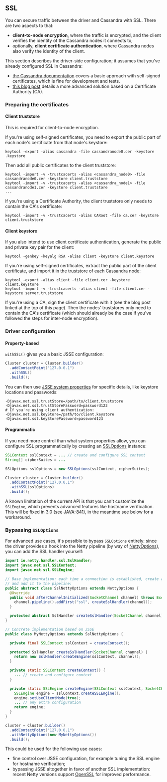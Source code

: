 <!--
Licensed to the Apache Software Foundation (ASF) under one
or more contributor license agreements.  See the NOTICE file
distributed with this work for additional information
regarding copyright ownership.  The ASF licenses this file
to you under the Apache License, Version 2.0 (the
"License"); you may not use this file except in compliance
with the License.  You may obtain a copy of the License at

  http://www.apache.org/licenses/LICENSE-2.0

Unless required by applicable law or agreed to in writing,
software distributed under the License is distributed on an
"AS IS" BASIS, WITHOUT WARRANTIES OR CONDITIONS OF ANY
KIND, either express or implied.  See the License for the
specific language governing permissions and limitations
under the License.
-->

## SSL

You can secure traffic between the driver and Cassandra with SSL. There
are two aspects to that:

* **client-to-node encryption**, where the traffic is encrypted, and the
  client verifies the identity of the Cassandra nodes it connects to;
* optionally, **client certificate authentication**, where Cassandra
  nodes also verify the identity of the client.

This section describes the driver-side configuration; it assumes that
you've already configured SSL in Cassandra:

* [the Cassandra documentation](http://docs.datastax.com/en/cassandra/2.0/cassandra/security/secureSSLClientToNode_t.html)
  covers a basic approach with self-signed certificates, which is fine
  for development and tests.
* [this blog post](http://thelastpickle.com/blog/2015/09/30/hardening-cassandra-step-by-step-part-1-server-to-server.html)
  details a more advanced solution based on a Certificate Authority
  (CA).

### Preparing the certificates

#### Client truststore

This is required for client-to-node encryption.

If you're using self-signed certificates, you need to export the public
part of each node's certificate from that node's keystore:

```
keytool -export -alias cassandra -file cassandranode0.cer -keystore .keystore
```

Then add all public certificates to the client truststore:

```
keytool -import -v -trustcacerts -alias <cassandra_node0> -file cassandranode0.cer -keystore client.truststore
keytool -import -v -trustcacerts -alias <cassandra_node1> -file cassandranode1.cer -keystore client.truststore
...
```

If you're using a Certificate Authority, the client truststore only
needs to contain the CA's certificate:

```
keytool -import -v -trustcacerts -alias CARoot -file ca.cer -keystore client.truststore
```

#### Client keystore

If you also intend to use client certificate authentication, generate
the public and private key pair for the client:

```
keytool -genkey -keyalg RSA -alias client -keystore client.keystore
```

If you're using self-signed certificates, extract the public part of the
client certificate, and import it in the truststore of each Cassandra
node:

```
keytool -export -alias client -file client.cer -keystore client.keystore
keytool -import -v -trustcacerts -alias client -file client.cer -keystore server.truststore
```

If you're using a CA, sign the client certificate with it (see the blog
post linked at the top of this page). Then the nodes' truststores only
need to contain the CA's certificate (which should already be the case
if you've followed the steps for inter-node encryption).

### Driver configuration

#### Property-based

`withSSL()` gives you a basic JSSE configuration:

```java
Cluster cluster = Cluster.builder()
  .addContactPoint("127.0.0.1")
  .withSSL()
  .build();
```

You can then use
[JSSE system properties](http://docs.oracle.com/javase/6/docs/technotes/guides/security/jsse/JSSERefGuide.html#Customization)
for specific details, like keystore locations and passwords:

```
-Djavax.net.ssl.trustStore=/path/to/client.truststore
-Djavax.net.ssl.trustStorePassword=password123
# If you're using client authentication:
-Djavax.net.ssl.keyStore=/path/to/client.keystore
-Djavax.net.ssl.keyStorePassword=password123
```

#### Programmatic

If you need more control than what system properties allow, you can
configure SSL programmatically by creating an [SSLOptions] instance:

```java
SSLContext sslContext = ... // create and configure SSL context
String[] cipherSuites = ...

SSLOptions sslOptions = new SSLOptions(sslContext, cipherSuites);

Cluster cluster = Cluster.builder()
  .addContactPoint("127.0.0.1")
  .withSSL(sslOptions)
  .build();
```

A known limitation of the current API is that you can't customize the
`SSLEngine`, which prevents advanced features like hostname
verification. This will be fixed in 3.0 (see
[JAVA-841](https://datastax-oss.atlassian.net/browse/JAVA-841)), in the
meantime see below for a workaround.


### Bypassing `SSLOptions`

For advanced use cases, it's possible to bypass `SSLOptions` entirely:
since the driver provides a hook into the Netty pipeline (by way of
[NettyOptions]), you can add the SSL handler yourself:

```java
import io.netty.handler.ssl.SslHandler;
import javax.net.ssl.SSLContext;
import javax.net.ssl.SSLEngine;

// Base implementation: each time a connection is established, create an SSL handler
// and add it to the pipeline:
public abstract class SslNettyOptions extends NettyOptions {
  @Override
  public void afterChannelInitialized(SocketChannel channel) throws Exception {
    channel.pipeline().addFirst("ssl", createSslHandler(channel));
  }

  protected abstract SslHandler createSslHandler(SocketChannel channel);
}

// Concrete implementation based on JSSE
public class MyNettyOptions extends SslNettyOptions {

  private final SSLContext sslContext = createContext();

  protected SslHandler createSslHandler(SocketChannel channel) {
    return new SslHandler(createEngine(sslContext, channel));
  }

  private static SSLContext createContext() {
    ... // create and configure context
  }

  private static SSLEngine createEngine(SSLContext sslContext, SocketChannel channel) {
    SSLEngine engine = sslContext.createSSLEngine();
    engine.setUseClientMode(true);
    ... // any extra configuration
    return engine;
  }
}

cluster = Cluster.builder()
  .addContactPoint("127.0.0.1")
  .withNettyOptions(new MyNettyOptions())
  .build();
```

This could be used for the following use cases:

* fine control over JSSE configuration, for example tuning the SSL
  engine for hostname verification;
* bypassing JSSE altogether in favor of another SSL implementation:
  recent Netty versions support
  [OpenSSL](http://netty.io/wiki/forked-tomcat-native.html)
  for improved performance.

[SSLOptions]: http://docs.datastax.com/en/drivers/java/2.0/com/datastax/driver/core/SSLOptions.html
[NettyOptions]: http://docs.datastax.com/en/drivers/java/2.0/com/datastax/driver/core/NettyOptions.html
